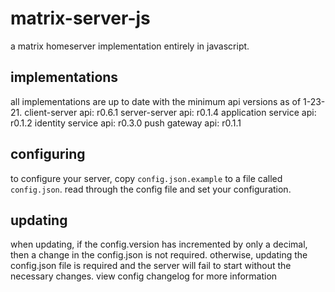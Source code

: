 # matrix-server-js
a matrix homeserver implementation entirely in javascript.
## implementations
all implementations are up to date with the minimum api versions as of 1-23-21.
client-server api: r0.6.1
server-server api: r0.1.4
application service api: r0.1.2
identity service api: r0.3.0
push gateway api: r0.1.1
## configuring
to configure your server, copy `config.json.example` to a file called `config.json`. read through the config file and set your configuration.
## updating
when updating, if the config.version has incremented by only a decimal, then a change in the config.json is not required.
otherwise, updating the config.json file is required and the server will fail to start without the necessary changes. view config changelog for more information